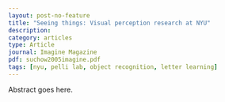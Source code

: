 ```yaml
---
layout: post-no-feature
title: "Seeing things: Visual perception research at NYU"
description:
category: articles
type: Article
journal: Imagine Magazine
pdf: suchow2005imagine.pdf
tags: [nyu, pelli lab, object recognition, letter learning]
---
```


Abstract goes here.

